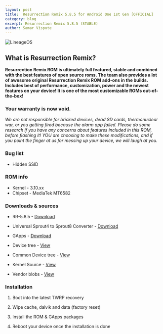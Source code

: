 ```yaml
---
layout: post
title:  Resurrection Remix 5.8.5 for Android One 1st Gen [OFFICIAL]
category: blog
excerpt: Resurrection Remix 5.8.5 (STABLE)
author: Samar Vispute
---
```


![LineageOS](http://samarv-121.github.io/images/rr_logo.png)

## What is Resurrection Remix?
**Resurrection Remix ROM is ultimately full featured, stable and combined with the best features of open source roms. The team also provides a lot of awesome original Resurrection Remix ROM add-ons in the builds. Includes best of performance, customization, power and the newest features on your device! It is one of the most customizable ROMs out-of-the-box!**

### Your warranty is now void.
_We are not responsible for bricked devices, dead SD cards, thermonuclear war, or you getting fired because the alarm app failed.
Please do some research if you have any concerns about features included in this ROM, before flashing it!
YOU are choosing to make these modifications, and if you point the finger at us for messing up your device, we will laugh at you._

### Bug list
* Hidden SSID

### ROM info
* Kernel - 3.10.xx
* Chipset - MediaTek MT6582

### Downloads & sources
* RR-5.8.5 - [Download](https://sourceforge.net/projects/resurrectionremix/files/sprout4/)
* Universal Sprout4 to Sprout8 Converter - [Download](https://forum.xda-developers.com/crossdevice-dev/android-one-general/universal-sprout4-to-sprout8-sprout8-to-t3489646)
* GApps - [Download](http://opengapps.org/?download=true&arch=arm&api=7.1&variant=nano)

* Device tree - [View](https://github.com/SamarV-121/android_device_google_sprout4)
* Common Device tree - [View](https://github.com/SamarV-121/android_device_google_sprout-common)
* Kernel Source - [View](https://github.com/SamarV-121/android_kernel_mediatek_sprout)
* Vendor blobs - [View](https://github.com/SamarV-121/proprietary_vendor_google)

### Installation
1) Boot into the latest TWRP recovery

2) Wipe cache, dalvik and data (factory reset)

3) Install the ROM & GApps packages

4) Reboot your device once the installation is done

